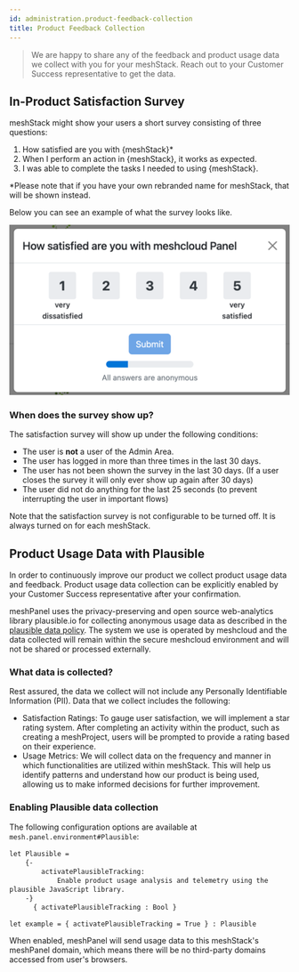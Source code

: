 ```yaml
---
id: administration.product-feedback-collection
title: Product Feedback Collection
---
```


> We are happy to share any of the feedback and product usage data we collect with you for your meshStack.
> Reach out to your Customer Success representative to get the data.

## In-Product Satisfaction Survey

meshStack might show your users a short survey consisting of three questions:

1. How satisfied are you with {meshStack}*
2. When I perform an action in {meshStack}, it works as expected.
3. I was able to complete the tasks I needed to using {meshStack}.

*Please note that if you have your own rebranded name for meshStack, that will be shown instead.

Below you can see an example of what the survey looks like.

![Example of Satisfaction Survey](assets/feedback-survey-example.png)

### When does the survey show up?

The satisfaction survey will show up under the following conditions:

- The user is **not** a user of the Admin Area.
- The user has logged in more than three times in the last 30 days.
- The user has not been shown the survey in the last 30 days. (If a user closes the survey it will only ever show up again after 30 days)
- The user did not do anything for the last 25 seconds (to prevent interrupting the user in important flows)

Note that the satisfaction survey is not configurable to be turned off. It is always turned on for each meshStack.

## Product Usage Data with Plausible

In order to continuously improve our product we collect product usage data and feedback.
Product usage data collection can be explicitly enabled by your Customer Success representative after your confirmation.

meshPanel uses the privacy-preserving and open source web-analytics library plausible.io for collecting anonymous usage data as described in the [plausible data policy](https://plausible.io/data-policy).
The system we use is operated by meshcloud and the data collected will remain within the secure meshcloud environment and will not be shared or processed externally.

### What data is collected?

Rest assured, the data we collect will not include any Personally Identifiable Information (PII).
Data that we collect includes the following:

- Satisfaction Ratings: To gauge user satisfaction, we will implement a star rating system. After completing an activity within the product, such as creating a meshProject, users will be prompted to provide a rating based on their experience.
- Usage Metrics: We will collect data on the frequency and manner in which functionalities are utilized within meshStack. This will help us identify patterns and understand how our product is being used, allowing us to make informed decisions for further improvement.

### Enabling Plausible data collection

<!--snippet:mesh.panel.environment#Plausible-->

The following configuration options are available at `mesh.panel.environment#Plausible`:
<!--DOCUSAURUS_CODE_TABS-->
<!--Dhall Type-->
```dhall
let Plausible =
    {-
        activatePlausibleTracking:
            Enable product usage analysis and telemetry using the plausible JavaScript library.
    -}
      { activatePlausibleTracking : Bool }
```
<!--Example-->
```dhall
let example = { activatePlausibleTracking = True } : Plausible
```
<!--END_DOCUSAURUS_CODE_TABS-->

When enabled, meshPanel will send usage data to this meshStack's meshPanel domain, which means there will be
no third-party domains accessed from user's browsers.
